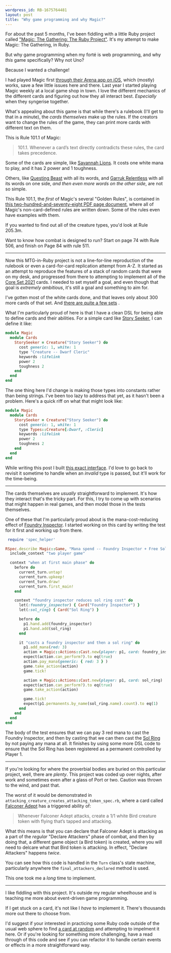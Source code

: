```yaml
---
wordpress_id: RB-1675764481
layout: post
title: "Why game programming and why Magic?"
---
```


For about the past 5 months, I've been fiddling with a little Ruby project called ["Magic: The Gathering: The Ruby Project"](https://github.com/radar/mtg). It's my attempt to make Magic: The Gathering, in Ruby.

But why game programming when my forté is web programming, and why _this_ game specifically? Why not Uno?

Because I wanted a challenge!

I had played Magic first [through their Arena app on iOS](https://apps.apple.com/us/app/magic-the-gathering-arena/id1496227521), which (mostly) works, save a few little issues here and there. Last year I started playing Magic weekly at a local game shop in town. I love the different mechanics of the different cards and figuring out how they all interact best. _Especially_ when they syngerise together.

What's appealing about this game is that while there's a rulebook (I'll get to that in a minute), the _cards themselves_ make up the rules. If the creators want to change the rules of the game, they can print more cards with different text on them.

This is Rule 101.1 of Magic:

> 101.1. Whenever a card’s text directly contradicts these rules, the card takes precedence.

Some of the cards are simple, like [Savannah Lions](https://scryfall.com/card/a25/33/savannah-lions). It costs one white mana to play, and it has 2 power and 1 toughness.

Others, like [Questing Beast](https://scryfall.com/card/eld/171/questing-beast) with all its words, and [Garruk Relentless](https://scryfall.com/card/isd/181/garruk-relentless-garruk-the-veil-cursed) with all its words on one side, _and then even more words on the other side_, are not so simple.

This Rule 101.1, the _first_ of Magic's several "Golden Rules", is contained in [this two-hundred-and-seventy-eight PDF page document](https://media.wizards.com/2023/downloads/MagicCompRules%2020230203.pdf), where all of Magic's non-card-defined rules are written down. Some of the rules even have examples with them.

If you wanted to find out all of the creature types, you'd look at Rule 205.3m.

Want to know how combat is designed to run? Start on page 74 with Rule 506, and finish on Page 84 with rule 511.

----

Now this MTG-in-Ruby project is not a line-for-line reproduction of the rulebook or even a card-for-card replication attempt from A-Z. It started as an attempt to reproduce the features of a stack of random cards that were on my desk, and progressed from there to attempting to implement all of the [Core Set 2021](https://scryfall.com/sets/m21?as=grid&order=set) cards. I needed to set myself a goal, and even though that goal is _extremely ambitious_, it's still a goal and something to aim for.

I've gotten most of the white cards done, and that leaves only about 300 more cards of that set. And [there are quite a few sets](https://en.wikipedia.org/wiki/List_of_Magic:_The_Gathering_sets) .


What I'm particularly proud of here is that I have a clean DSL for being able to define cards and their abilities. For a simple card like [Story Seeker](https://scryfall.com/card/khm/34/story-seeker), I can define it like:

```ruby
module Magic
  module Cards
    StorySeeker = Creature("Story Seeker") do
      cost generic: 1, white: 1
      type "Creature -- Dwarf Cleric"
      keywords :lifelink
      power 2
      toughness 2
    end
  end
end
```

The one thing here I'd change is making those types into constants rather than being strings. I've been too lazy to address that yet, as it hasn't been a problem. Here's a quick riff on what that might look like:


```ruby
module Magic
  module Cards
    StorySeeker = Creature("Story Seeker") do
      cost generic: 1, white: 1
      type Types::Creature[:Dwarf, :Cleric]
      keywords :lifelink
      power 2
      toughness 2
    end
  end
end
```

While writing this post I built [this exact interface](https://github.com/radar/mtg/commit/8cb9efe66248a1672d0e56a04bc8e92d19209385). I'd love to go back to revisit it sometime to handle when an _invalid_ type is passed, but it'll work for the time-being.

---

The cards themselves are _usually_ straightforward to implement. It's how they interact that's the tricky part. For this, I try to come up with scenarios that might happen in real games, and then model those in the tests themselves.

One of these that I'm particularly proud about is the mana-cost-reducing effect of [Foundry Inspector](https://scryfall.com/card/nec/152/foundry-inspector). I started working on this card by writing the test for it first and working up from there.

```ruby
 require 'spec_helper'

RSpec.describe Magic::Game, "Mana spend -- Foundry Inspector + Free Sol Ring" do
  include_context "two player game"

  context "when at first main phase" do
    before do
      current_turn.untap!
      current_turn.upkeep!
      current_turn.draw!
      current_turn.first_main!
    end

    context "foundry inspector reduces sol ring cost" do
      let(:foundry_inspector) { Card("Foundry Inspector") }
      let(:sol_ring) { Card("Sol Ring") }

      before do
        p1.hand.add(foundry_inspector)
        p1.hand.add(sol_ring)
      end

      it "casts a foundry inspector and then a sol ring" do
        p1.add_mana(red: 3)
        action = Magic::Actions::Cast.new(player: p1, card: foundry_inspector)
        expect(action.can_perform?).to eq(true)
        action.pay_mana(generic: { red: 3 } )
        game.take_action(action)
        game.tick!

        action = Magic::Actions::Cast.new(player: p1, card: sol_ring)
        expect(action.can_perform?).to eq(true)
        game.take_action(action)

        game.tick!
        expect(p1.permanents.by_name(sol_ring.name).count).to eq(1)
      end
    end
  end
end
```

The body of the test ensures that we can pay 3 red mana to cast the Foundry Inspector, and then by casting that we can then cast the [Sol Ring](https://scryfall.com/card/dmc/190/sol-ring) by not paying any mana at all. It finishes by using some more DSL code to ensure that the Sol Ring has been registered as a permanent controlled by Player 1.

---

If you're looking for where the proverbial bodies are buried on this particular project, well, there are _plenty_. This project was coded up over nights, after work and sometimes even after a glass of Port or two. Caution was thrown to the wind, and past that.

The worst of it would be demonstrated in `attacking_creature_creates_attacking_token_spec.rb`, where a card called [Falconer Adept](https://scryfall.com/card/m21/18/falconer-adept) has a triggered ability of:

> Whenever Falconer Adept attacks, create a 1/1 white Bird creature token with flying that’s tapped and attacking.

What this means is that you can declare that Falconer Adept is attacking as a part of the _regular_ "Declare Attackers" phase of combat, and then by doing that, a different game object (a Bird token) is created, where you will need to delcare what that Bird token is attacking. In effect, "Declare Attackers" happens _twice_.

You can see how this code is handled in the `Turn` class's state machine, particularly anywhere the `final_attackers_declared` method is used.

This one took me a _long_ time to implement.

---

I like fiddling with this project. It's outside my regular wheelhouse and is teaching me more about event-driven game programming.

If I get stuck on a card, it's not like I _have_ to implement it. There's thousands more out there to choose from.

I'd suggest if your interested in practicing some Ruby code outside of the usual web sphere to find [a card at random](https://scryfall.com/random) and attempting to impelment it here. Or if you're looking for something more challenging, have a read through of this code and see if you can refactor it to handle certain events or effects in a more straightforward way.
